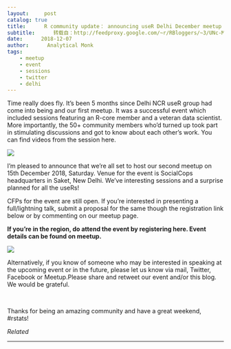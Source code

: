 ```yaml
---
layout:     post
catalog: true
title:      R community update： announcing useR Delhi December meetup and CFP
subtitle:      转载自：http://feedproxy.google.com/~r/RBloggers/~3/UNc-MfeDFpQ/
date:      2018-12-07
author:      Analytical Monk
tags:
    - meetup
    - event
    - sessions
    - twitter
    - delhi
---
```






Time really does fly. It’s been 5 months since Delhi NCR useR group had come into being and our first meetup. It was a successful event which included sessions featuring an R-core member and a veteran data scientist. More importantly, the 50+ community members who’d turned up took part in stimulating discussions and got to know about each other’s work. You can find videos from the session here.

![](https://techandmortals.files.wordpress.com/2018/12/img_1423.jpg?w=456)


I’m pleased to announce that we’re all set to host our second meetup on 15th December 2018, Saturday. Venue for the event is SocialCops headquarters in Saket, New Delhi. We’ve interesting sessions and a surprise planned for all the useRs!

CFPs for the event are still open. If you’re interested in presenting a full/lightning talk, submit a proposal for the same though the registration link below or by commenting on our meetup page.

**If you’re in the region, do attend the event by registering here. Event details can be found on meetup.**

![](https://techandmortals.files.wordpress.com/2018/12/user-meetup_dec15.png?w=456)


Alternatively, if you know of someone who may be interested in speaking at the upcoming event or in the future, please let us know via mail, Twitter, Facebook or Meetup.Please share and retweet our event and/or this blog. We would be grateful.

 

Thanks for being an amazing community and have a great weekend, #rstats!


*Related*








---
